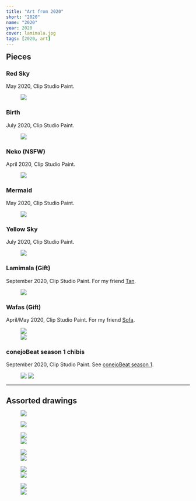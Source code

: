 ```yaml
---
title: "Art from 2020"
short: "2020"
name: "2020"
year: 2020
cover: lamimala.jpg
tags: [2020, art]
---
```


<h2 id="pieces" style="margin-bottom:0.5em;margin-top:0.5em">Pieces</h2>

### Red Sky

May 2020, Clip Studio Paint.

<figure>
  <img src="{{ site.baseurl }}/assets/art/2020/redsky.jpg">
</figure>

### Birth

July 2020, Clip Studio Paint.

<figure>
  <img src="{{ site.baseurl }}/assets/art/2020/birth.jpg">
</figure>

### Neko (NSFW)

April 2020, Clip Studio Paint.

<figure>
  <img src="{{ site.baseurl }}/assets/art/2020/slimey.jpg">
</figure>

### Mermaid

May 2020, Clip Studio Paint.

<figure>
  <img src="{{ site.baseurl }}/assets/art/2020/mermaid.jpg">
</figure>

### Yellow Sky

July 2020, Clip Studio Paint.

<figure>
  <img src="{{ site.baseurl }}/assets/art/2020/landscape.jpg">
</figure>

### Lamimala (Gift)

September 2020, Clip Studio Paint. For my friend <a href="https://twitter.com/tanamalas">Tan</a>.

<figure>
  <img src="{{ site.baseurl }}/assets/art/2020/lamimala.jpg">
</figure>

### Wafas (Gift)

April/May 2020, Clip Studio Paint. For my friend <a href="http://yogurt200.com">Sofa</a>.

<figure>
  <div class="img2f">
    <div style="flex:0.7307692308;">
      <img src="{{ site.baseurl }}/assets/art/2020/pearfairy.jpg">
    </div>
    <div style="flex:0.8;">
      <img src="{{ site.baseurl }}/assets/art/2020/wfairy.jpg">
    </div>
  </div>
</figure>

### conejoBeat season 1 chibis

September 2020, Clip Studio Paint. See <a href="{{ site.baseurl }}/work/conejobeat/conejobeat-season-1">conejoBeat season 1</a>.

<figure>
  <div class="img2m">
    <img src="{{ site.baseurl }}/assets/art/2020/chibi-nezu.jpg">
    <img src="{{ site.baseurl }}/assets/art/2020/chibi-tana.jpg">
  </div>
</figure>

<!-- ### "portrait of xbox 360 catgirl avatar"

January 2020, Clip Studio Paint.

<figure>
  <img src="{{ site.baseurl }}/assets/art/2020/xboxneko.jpg">
</figure> -->

<!-- ### untitled neko ii

October 2020, Clip Studio Paint.

<figure>
  <img src="{{ site.baseurl }}/assets/art/2020/yellowneko.jpg">
</figure> -->

* * *

<h2 id="assorted-drawings" style="margin-bottom:0.5em">Assorted drawings</h2>

<figure>
  <img src="{{ site.baseurl }}/assets/art/2020/drawings/highway.jpg">
</figure>

<figure>
  <img src="{{ site.baseurl }}/assets/art/2020/drawings/city.jpg">
</figure>

<figure>
  <div class="img2f">
    <div style="flex:0.9076592699;">
      <img src="{{ site.baseurl }}/assets/art/2020/drawings/punkyumi.jpg">
    </div>
    <div style="flex:1.0604265403;">
      <img src="{{ site.baseurl }}/assets/art/2020/drawings/yangbar.jpg">
    </div>
  </div>
</figure>

<figure>
  <div class="img2f">
    <div style="flex:0.4641569884;">
      <img src="{{ site.baseurl }}/assets/art/2020/drawings/farmertan.jpg">
    </div>
    <div style="flex:0.6481481481;">
      <img src="{{ site.baseurl }}/assets/art/2020/drawings/nezu-stencil.jpg">
    </div>
  </div>
</figure>



<figure>
  <div class="img2f">
    <div style="flex:0.9125706829;">
      <img src="{{ site.baseurl }}/assets/art/2020/drawings/nudebetty.jpg">
    </div>
    <div style="flex:0.4853733641;">
      <img src="{{ site.baseurl }}/assets/art/2020/drawings/betty-coffee.jpg">
    </div>
  </div>
</figure>

<figure>
  <div class="img2f">
    <div style="flex:1.7202441506;">
      <img src="{{ site.baseurl }}/assets/art/2020/drawings/murder.jpg">
    </div>
    <div style="flex:1.0731244065;">
      <img src="{{ site.baseurl }}/assets/art/2020/drawings/wafa-wtf.jpg">
    </div>
  </div>
</figure>